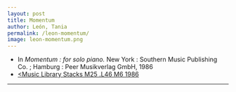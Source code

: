```yaml
---
layout: post
title: Momentum
author: León, Tania
permalink: /leon-momentum/
image: leon-momentum.png
---
```


- In *Momentum : for solo piano.* New York : Southern Music Publishing Co. ; Hamburg : Peer Musikverlag GmbH, 1986
- <a href="https://tufts-primo.hosted.exlibrisgroup.com/primo-explore/fulldisplay?docid=01TUN_ALMA21108620500003851&context=L&vid=01TUN&lang=en_US&search_scope=EVERYTHING&adaptor=Local%20Search%20Engine&tab=everything&query=any,contains,Tania%20Leon%20Momentum&offset=0" target="_blank"><Music Library Stacks M25 .L46 M6 1986</a>
---
